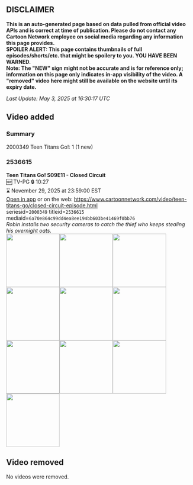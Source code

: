 ## DISCLAIMER
**This is an auto-generated page based on data pulled from official video APIs and is correct at time of publication. Please do not contact any Cartoon Network employee on social media regarding any information this page provides.**  
**SPOILER ALERT: This page contains thumbnails of full episodes/shorts/etc. that might be spoilery to you. YOU HAVE BEEN WARNED.**  
**Note: The "NEW" sign might not be accurate and is for reference only; information on this page only indicates in-app visibility of the video. A "removed" video here might still be available on the website until its expiry date.**  

_Last Update: May 3, 2025 at 16:30:17 UTC_
## Video added
### Summary
2000349 Teen Titans Go!: 1 (1 new)  
### 2536615
**Teen Titans Go! S09E11 - Closed Circuit**  
🆕 TV-PG 🔒 10:27  
⌛ November 29, 2025 at 23:59:00 EST  
[Open in app](https://cnvideo.sercomkc.org/redirector.html?type=cnapp&seriesid=2000349&titleid=2536615&mediaid=6a70e864c99dd4ea8ee194bb603be41469f0bb76) or on the web: https://www.cartoonnetwork.com/video/teen-titans-go/closed-circuit-episode.html  
seriesid=`2000349` titleid=`2536615` mediaid=`6a70e864c99dd4ea8ee194bb603be41469f0bb76`  
_Robin installs two security cameras to catch the thief who keeps stealing his overnight oats._  
<a href="https://s3.amazonaws.com/cartoonorchestrator/2536615_001_1280x720.jpg"><img src="https://s3.amazonaws.com/cartoonorchestrator/2536615_001_640x360.jpg" height="144px" /></a><a href="https://s3.amazonaws.com/cartoonorchestrator/2536615_002_1280x720.jpg"><img src="https://s3.amazonaws.com/cartoonorchestrator/2536615_002_640x360.jpg" height="144px" /></a><a href="https://s3.amazonaws.com/cartoonorchestrator/2536615_003_1280x720.jpg"><img src="https://s3.amazonaws.com/cartoonorchestrator/2536615_003_640x360.jpg" height="144px" /></a><a href="https://s3.amazonaws.com/cartoonorchestrator/2536615_004_1280x720.jpg"><img src="https://s3.amazonaws.com/cartoonorchestrator/2536615_004_640x360.jpg" height="144px" /></a><a href="https://s3.amazonaws.com/cartoonorchestrator/2536615_005_1280x720.jpg"><img src="https://s3.amazonaws.com/cartoonorchestrator/2536615_005_640x360.jpg" height="144px" /></a><a href="https://s3.amazonaws.com/cartoonorchestrator/2536615_006_1280x720.jpg"><img src="https://s3.amazonaws.com/cartoonorchestrator/2536615_006_640x360.jpg" height="144px" /></a><a href="https://s3.amazonaws.com/cartoonorchestrator/2536615_007_1280x720.jpg"><img src="https://s3.amazonaws.com/cartoonorchestrator/2536615_007_640x360.jpg" height="144px" /></a><a href="https://s3.amazonaws.com/cartoonorchestrator/2536615_008_1280x720.jpg"><img src="https://s3.amazonaws.com/cartoonorchestrator/2536615_008_640x360.jpg" height="144px" /></a><a href="https://s3.amazonaws.com/cartoonorchestrator/2536615_009_1280x720.jpg"><img src="https://s3.amazonaws.com/cartoonorchestrator/2536615_009_640x360.jpg" height="144px" /></a><a href="https://s3.amazonaws.com/cartoonorchestrator/2536615_010_1280x720.jpg"><img src="https://s3.amazonaws.com/cartoonorchestrator/2536615_010_640x360.jpg" height="144px" /></a>
## Video removed
No videos were removed.  
